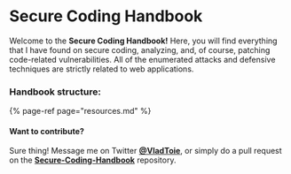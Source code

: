 # Secure Coding Handbook

Welcome to the **Secure Coding Handbook!** Here, you will find everything that I have found on secure coding, analyzing, and, of course, patching code-related vulnerabilities. All of the enumerated attacks and defensive techniques are strictly related to web applications.

### Handbook structure:

{% page-ref page="resources.md" %}



#### Want to contribute?

Sure thing! Message me on Twitter [**@VladToie**](https://twitter.com/VladToie), or simply do a pull request on the [**Secure-Coding-Handbook**](https://github.com/joswha/Secure-Coding-Handbook) repository.

